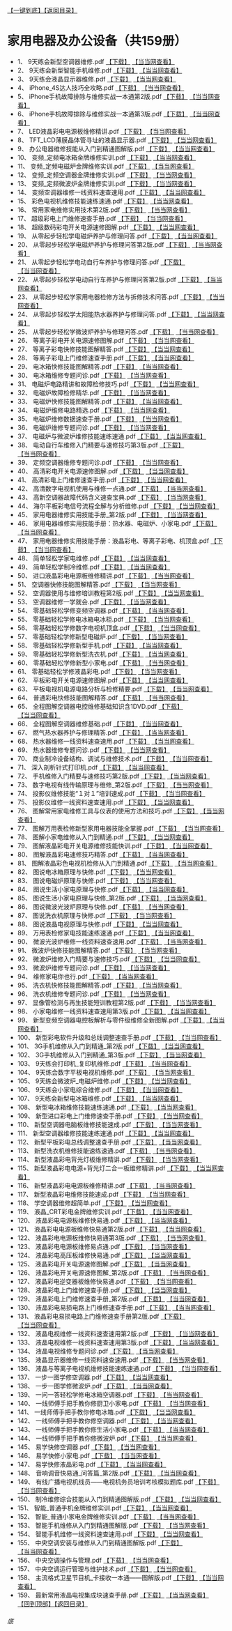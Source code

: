 [【一键到底】](#底)[【返回目录】](/README.md)
# 家用电器及办公设备（共159册）
*	1、	9天练会新型空调器维修.pdf	[【下载】](https://474b.com/file/25713053-437652981)	[【当当网查看】](http://search.dangdang.com/?key=%9天练会新型空调器维修%&act=input)
*	2、	9天练会新型智能手机维修.pdf	[【下载】](https://474b.com/file/25713053-437652148)	[【当当网查看】](http://search.dangdang.com/?key=%9天练会新型智能手机维修%&act=input)
*	3、	9天练会液晶显示器维修.pdf	[【下载】](https://474b.com/file/25713053-437651929)	[【当当网查看】](http://search.dangdang.com/?key=%9天练会液晶显示器维修%&act=input)
*	4、	iPhone_4S达人技巧全攻略.pdf	[【下载】](https://474b.com/file/25713053-437651828)	[【当当网查看】](http://search.dangdang.com/?key=%iPhone_4S达人技巧全攻略%&act=input)
*	5、	iPhone手机故障排除与维修实战一本通第2版.pdf	[【下载】](https://474b.com/file/25713053-437651810)	[【当当网查看】](http://search.dangdang.com/?key=%iPhone手机故障排除与维修实战一本通第2版%&act=input)
*	6、	iPhone手机故障排除与维修实战一本通第3版.pdf	[【下载】](https://474b.com/file/25713053-437651793)	[【当当网查看】](http://search.dangdang.com/?key=%iPhone手机故障排除与维修实战一本通第3版%&act=input)
*	7、	LED液晶彩电电源板维修精讲.pdf	[【下载】](https://474b.com/file/25713053-437651757)	[【当当网查看】](http://search.dangdang.com/?key=%LED液晶彩电电源板维修精讲%&act=input)
*	8、	TFT_LCD薄膜晶体管寻址的液晶显示器.pdf	[【下载】](https://474b.com/file/25713053-437651726)	[【当当网查看】](http://search.dangdang.com/?key=%TFT_LCD薄膜晶体管寻址的液晶显示器%&act=input)
*	9、	办公电器维修技能从入门到精通图解版.pdf	[【下载】](https://474b.com/file/25713053-437651717)	[【当当网查看】](http://search.dangdang.com/?key=%办公电器维修技能从入门到精通图解版%&act=input)
*	10、	变频_定频电冰箱金牌维修实训.pdf	[【下载】](https://474b.com/file/25713053-437651678)	[【当当网查看】](http://search.dangdang.com/?key=%变频_定频电冰箱金牌维修实训%&act=input)
*	11、	变频_定频电磁炉金牌维修实训.pdf	[【下载】](https://474b.com/file/25713053-437651659)	[【当当网查看】](http://search.dangdang.com/?key=%变频_定频电磁炉金牌维修实训%&act=input)
*	12、	变频_定频空调器金牌维修实训.pdf	[【下载】](https://474b.com/file/25713053-437651657)	[【当当网查看】](http://search.dangdang.com/?key=%变频_定频空调器金牌维修实训%&act=input)
*	13、	变频_定频微波炉金牌维修实训.pdf	[【下载】](https://474b.com/file/25713053-437651636)	[【当当网查看】](http://search.dangdang.com/?key=%变频_定频微波炉金牌维修实训%&act=input)
*	14、	变频空调器维修一线资料速查速用.pdf	[【下载】](https://474b.com/file/25713053-437651629)	[【当当网查看】](http://search.dangdang.com/?key=%变频空调器维修一线资料速查速用%&act=input)
*	15、	彩色电视机维修技能速练速通.pdf	[【下载】](https://474b.com/file/25713053-437651610)	[【当当网查看】](http://search.dangdang.com/?key=%彩色电视机维修技能速练速通%&act=input)
*	16、	常用家电维修实用技术第2版.pdf	[【下载】](https://474b.com/file/25713053-437651528)	[【当当网查看】](http://search.dangdang.com/?key=%常用家电维修实用技术第2版%&act=input)
*	17、	超级彩电上门维修速查手册.pdf	[【下载】](https://474b.com/file/25713053-437651519)	[【当当网查看】](http://search.dangdang.com/?key=%超级彩电上门维修速查手册%&act=input)
*	18、	超级数码彩电开关电源速修图解.pdf	[【下载】](https://474b.com/file/25713053-437651510)	[【当当网查看】](http://search.dangdang.com/?key=%超级数码彩电开关电源速修图解%&act=input)
*	19、	从零起步轻松学电磁炉养护与修理问答.pdf	[【下载】](https://474b.com/file/25713053-437651431)	[【当当网查看】](http://search.dangdang.com/?key=%从零起步轻松学电磁炉养护与修理问答%&act=input)
*	20、	从零起步轻松学电磁炉养护与修理问答第2版.pdf	[【下载】](https://474b.com/file/25713053-437651444)	[【当当网查看】](http://search.dangdang.com/?key=%从零起步轻松学电磁炉养护与修理问答第2版%&act=input)
*	21、	从零起步轻松学电动自行车养护与修理问答.pdf	[【下载】](https://474b.com/file/25713053-437651417)	[【当当网查看】](http://search.dangdang.com/?key=%从零起步轻松学电动自行车养护与修理问答%&act=input)
*	22、	从零起步轻松学电动自行车养护与修理问答第2版.pdf	[【下载】](https://474b.com/file/25713053-437651423)	[【当当网查看】](http://search.dangdang.com/?key=%从零起步轻松学电动自行车养护与修理问答第2版%&act=input)
*	23、	从零起步轻松学家用电器检修方法与拆修技术问答.pdf	[【下载】](https://474b.com/file/25713053-437651405)	[【当当网查看】](http://search.dangdang.com/?key=%从零起步轻松学家用电器检修方法与拆修技术问答%&act=input)
*	24、	从零起步轻松学太阳能热水器养护与修理问答.pdf	[【下载】](https://474b.com/file/25713053-437651398)	[【当当网查看】](http://search.dangdang.com/?key=%从零起步轻松学太阳能热水器养护与修理问答%&act=input)
*	25、	从零起步轻松学微波炉养护与修理问答.pdf	[【下载】](https://474b.com/file/25713053-437651373)	[【当当网查看】](http://search.dangdang.com/?key=%从零起步轻松学微波炉养护与修理问答%&act=input)
*	26、	等离子彩电开关电源速修图解.pdf	[【下载】](https://474b.com/file/25713053-437651366)	[【当当网查看】](http://search.dangdang.com/?key=%等离子彩电开关电源速修图解%&act=input)
*	27、	等离子彩电快修技能图解精答.pdf	[【下载】](https://474b.com/file/25713053-437651340)	[【当当网查看】](http://search.dangdang.com/?key=%等离子彩电快修技能图解精答%&act=input)
*	28、	等离子彩电上门维修速查手册.pdf	[【下载】](https://474b.com/file/25713053-437651321)	[【当当网查看】](http://search.dangdang.com/?key=%等离子彩电上门维修速查手册%&act=input)
*	29、	电冰箱快修技能图解精答.pdf	[【下载】](https://474b.com/file/25713053-437651316)	[【当当网查看】](http://search.dangdang.com/?key=%电冰箱快修技能图解精答%&act=input)
*	30、	电冰箱维修专题问诊.pdf	[【下载】](https://474b.com/file/25713053-437651311)	[【当当网查看】](http://search.dangdang.com/?key=%电冰箱维修专题问诊%&act=input)
*	31、	电磁炉电路精讲和故障检修技巧.pdf	[【下载】](https://474b.com/file/25713053-437651283)	[【当当网查看】](http://search.dangdang.com/?key=%电磁炉电路精讲和故障检修技巧%&act=input)
*	32、	电磁炉故障检修精华.pdf	[【下载】](https://474b.com/file/25713053-437651280)	[【当当网查看】](http://search.dangdang.com/?key=%电磁炉故障检修精华%&act=input)
*	33、	电磁炉快修技能图解精答.pdf	[【下载】](https://474b.com/file/25713053-437651268)	[【当当网查看】](http://search.dangdang.com/?key=%电磁炉快修技能图解精答%&act=input)
*	34、	电磁炉维修电路精选.pdf	[【下载】](https://474b.com/file/25713053-437651249)	[【当当网查看】](http://search.dangdang.com/?key=%电磁炉维修电路精选%&act=input)
*	35、	电磁炉维修数据速查手册.pdf	[【下载】](https://474b.com/file/25713053-437651243)	[【当当网查看】](http://search.dangdang.com/?key=%电磁炉维修数据速查手册%&act=input)
*	36、	电磁炉维修专题问诊.pdf	[【下载】](https://474b.com/file/25713053-437651236)	[【当当网查看】](http://search.dangdang.com/?key=%电磁炉维修专题问诊%&act=input)
*	37、	电磁炉与微波炉维修技能速练速通.pdf	[【下载】](https://474b.com/file/25713053-437651221)	[【当当网查看】](http://search.dangdang.com/?key=%电磁炉与微波炉维修技能速练速通%&act=input)
*	38、	电动自行车维修入门精要与速修技巧第3版.pdf	[【下载】](https://474b.com/file/25713053-437651167)	[【当当网查看】](http://search.dangdang.com/?key=%电动自行车维修入门精要与速修技巧第3版%&act=input)
*	39、	定频空调器维修专题问诊.pdf	[【下载】](https://474b.com/file/25713053-437651151)	[【当当网查看】](http://search.dangdang.com/?key=%定频空调器维修专题问诊%&act=input)
*	40、	高清彩电开关电源速修图解.pdf	[【下载】](https://474b.com/file/25713053-437651140)	[【当当网查看】](http://search.dangdang.com/?key=%高清彩电开关电源速修图解%&act=input)
*	41、	高清彩电上门维修速查手册.pdf	[【下载】](https://474b.com/file/25713053-437651131)	[【当当网查看】](http://search.dangdang.com/?key=%高清彩电上门维修速查手册%&act=input)
*	42、	高清数字电视机使用与维修一点通.pdf	[【下载】](https://474b.com/file/25713053-437651121)	[【当当网查看】](http://search.dangdang.com/?key=%高清数字电视机使用与维修一点通%&act=input)
*	43、	高新空调器故障代码含义速查宝典.pdf	[【下载】](https://474b.com/file/25713053-437651105)	[【当当网查看】](http://search.dangdang.com/?key=%高新空调器故障代码含义速查宝典%&act=input)
*	44、	海尔平板彩电信号流程全解与分析维修.pdf	[【下载】](https://474b.com/file/25713053-437651102)	[【当当网查看】](http://search.dangdang.com/?key=%海尔平板彩电信号流程全解与分析维修%&act=input)
*	45、	家用电器维修实用技能手册_第2版.pdf	[【下载】](https://474b.com/file/25713053-437650997)	[【当当网查看】](http://search.dangdang.com/?key=%家用电器维修实用技能手册_第2版%&act=input)
*	46、	家用电器维修实用技能手册：热水器、电磁炉、小家电.pdf	[【下载】](https://474b.com/file/25713053-437651090)	[【当当网查看】](http://search.dangdang.com/?key=%家用电器维修实用技能手册：热水器、电磁炉、小家电%&act=input)
*	47、	家用电器维修实用技能手册：液晶彩电、等离子彩电、机顶盒.pdf	[【下载】](https://474b.com/file/25713053-437651042)	[【当当网查看】](http://search.dangdang.com/?key=%家用电器维修实用技能手册：液晶彩电、等离子彩电、机顶盒%&act=input)
*	48、	简单轻松学家电维修.pdf	[【下载】](https://474b.com/file/25713053-437650957)	[【当当网查看】](http://search.dangdang.com/?key=%简单轻松学家电维修%&act=input)
*	49、	简单轻松学制冷维修.pdf	[【下载】](https://474b.com/file/25713053-437650865)	[【当当网查看】](http://search.dangdang.com/?key=%简单轻松学制冷维修%&act=input)
*	50、	进口液晶彩电电源板维修精讲.pdf	[【下载】](https://474b.com/file/25713053-437650782)	[【当当网查看】](http://search.dangdang.com/?key=%进口液晶彩电电源板维修精讲%&act=input)
*	51、	空调器快修技能图解精答.pdf	[【下载】](https://474b.com/file/25713053-437650731)	[【当当网查看】](http://search.dangdang.com/?key=%空调器快修技能图解精答%&act=input)
*	52、	空调器使用与维修培训教程第2版.pdf	[【下载】](https://474b.com/file/25713053-437650703)	[【当当网查看】](http://search.dangdang.com/?key=%空调器使用与维修培训教程第2版%&act=input)
*	53、	空调器维修一学就会.pdf	[【下载】](https://474b.com/file/25713053-437650697)	[【当当网查看】](http://search.dangdang.com/?key=%空调器维修一学就会%&act=input)
*	54、	零基础轻松学修变频空调器.pdf	[【下载】](https://474b.com/file/25713053-437650618)	[【当当网查看】](http://search.dangdang.com/?key=%零基础轻松学修变频空调器%&act=input)
*	55、	零基础轻松学修电冰箱电冰柜.pdf	[【下载】](https://474b.com/file/25713053-437650595)	[【当当网查看】](http://search.dangdang.com/?key=%零基础轻松学修电冰箱电冰柜%&act=input)
*	56、	零基础轻松学修数字电视机顶盒.pdf	[【下载】](https://474b.com/file/25713053-437650590)	[【当当网查看】](http://search.dangdang.com/?key=%零基础轻松学修数字电视机顶盒%&act=input)
*	57、	零基础轻松学修新型电磁炉.pdf	[【下载】](https://474b.com/file/25713053-437650529)	[【当当网查看】](http://search.dangdang.com/?key=%零基础轻松学修新型电磁炉%&act=input)
*	58、	零基础轻松学修新型手机.pdf	[【下载】](https://474b.com/file/25713053-437650522)	[【当当网查看】](http://search.dangdang.com/?key=%零基础轻松学修新型手机%&act=input)
*	59、	零基础轻松学修新型洗衣机.pdf	[【下载】](https://474b.com/file/25713053-437650500)	[【当当网查看】](http://search.dangdang.com/?key=%零基础轻松学修新型洗衣机%&act=input)
*	60、	零基础轻松学修新型小家电.pdf	[【下载】](https://474b.com/file/25713053-437650484)	[【当当网查看】](http://search.dangdang.com/?key=%零基础轻松学修新型小家电%&act=input)
*	61、	零基础轻松学修液晶彩电.pdf	[【下载】](https://474b.com/file/25713053-437650463)	[【当当网查看】](http://search.dangdang.com/?key=%零基础轻松学修液晶彩电%&act=input)
*	62、	平板彩电开关电源速修图解.pdf	[【下载】](https://474b.com/file/25713053-437650429)	[【当当网查看】](http://search.dangdang.com/?key=%平板彩电开关电源速修图解%&act=input)
*	63、	平板电视机电源电路分析与检修精要.pdf	[【下载】](https://474b.com/file/25713053-437650402)	[【当当网查看】](http://search.dangdang.com/?key=%平板电视机电源电路分析与检修精要%&act=input)
*	64、	普通彩电快修技能图解精答.pdf	[【下载】](https://474b.com/file/25713053-437650384)	[【当当网查看】](http://search.dangdang.com/?key=%普通彩电快修技能图解精答%&act=input)
*	65、	全程图解空调器电控维修基础知识含1DVD.pdf	[【下载】](https://474b.com/file/25713053-437650337)	[【当当网查看】](http://search.dangdang.com/?key=%全程图解空调器电控维修基础知识含1DVD%&act=input)
*	66、	全程图解空调器维修基础.pdf	[【下载】](https://474b.com/file/25713053-437650065)	[【当当网查看】](http://search.dangdang.com/?key=%全程图解空调器维修基础%&act=input)
*	67、	燃气热水器养护与修理精答.pdf	[【下载】](https://474b.com/file/25713053-437649672)	[【当当网查看】](http://search.dangdang.com/?key=%燃气热水器养护与修理精答%&act=input)
*	68、	热水器维修一线资料速查速用.pdf	[【下载】](https://474b.com/file/25713053-437649662)	[【当当网查看】](http://search.dangdang.com/?key=%热水器维修一线资料速查速用%&act=input)
*	69、	热水器维修专题问诊.pdf	[【下载】](https://474b.com/file/25713053-437649640)	[【当当网查看】](http://search.dangdang.com/?key=%热水器维修专题问诊%&act=input)
*	70、	商业制冷设备结构、调试与维修技术.pdf	[【下载】](https://474b.com/file/25713053-437649609)	[【当当网查看】](http://search.dangdang.com/?key=%商业制冷设备结构、调试与维修技术%&act=input)
*	71、	深入剖析针式打印机.pdf	[【下载】](https://474b.com/file/25713053-437649599)	[【当当网查看】](http://search.dangdang.com/?key=%深入剖析针式打印机%&act=input)
*	72、	手机维修入门精要与速修技巧第2版.pdf	[【下载】](https://474b.com/file/25713053-437649577)	[【当当网查看】](http://search.dangdang.com/?key=%手机维修入门精要与速修技巧第2版%&act=input)
*	73、	数字电视有线传输原理与维修_第2版.pdf	[【下载】](https://474b.com/file/25713053-437649559)	[【当当网查看】](http://search.dangdang.com/?key=%数字电视有线传输原理与维修_第2版%&act=input)
*	74、	投影仪维修技能“１对１”培训速成.pdf	[【下载】](https://474b.com/file/25713053-437649544)	[【当当网查看】](http://search.dangdang.com/?key=%投影仪维修技能“１对１”培训速成%&act=input)
*	75、	投影仪维修一线资料速查速用.pdf	[【下载】](https://474b.com/file/25713053-437649441)	[【当当网查看】](http://search.dangdang.com/?key=%投影仪维修一线资料速查速用%&act=input)
*	76、	图解常用家电维修工具与仪表的使用方法和技巧.pdf	[【下载】](https://474b.com/file/25713053-437649422)	[【当当网查看】](http://search.dangdang.com/?key=%图解常用家电维修工具与仪表的使用方法和技巧%&act=input)
*	77、	图解万用表检修新型家用电器技能全掌握.pdf	[【下载】](https://474b.com/file/25713053-437648821)	[【当当网查看】](http://search.dangdang.com/?key=%图解万用表检修新型家用电器技能全掌握%&act=input)
*	78、	图解小家电维修从入门到精通.pdf	[【下载】](https://474b.com/file/25713053-437648752)	[【当当网查看】](http://search.dangdang.com/?key=%图解小家电维修从入门到精通%&act=input)
*	79、	图解液晶彩电开关电源维修技能快训.pdf	[【下载】](https://474b.com/file/25713053-437648708)	[【当当网查看】](http://search.dangdang.com/?key=%图解液晶彩电开关电源维修技能快训%&act=input)
*	80、	图解液晶彩电速修技巧精答.pdf	[【下载】](https://474b.com/file/25713053-437648596)	[【当当网查看】](http://search.dangdang.com/?key=%图解液晶彩电速修技巧精答%&act=input)
*	81、	图解液晶彩色电视机检修从入门到精通.pdf	[【下载】](https://474b.com/file/25713053-437648532)	[【当当网查看】](http://search.dangdang.com/?key=%图解液晶彩色电视机检修从入门到精通%&act=input)
*	82、	图说电冰箱原理与快修.pdf	[【下载】](https://474b.com/file/25713053-437648301)	[【当当网查看】](http://search.dangdang.com/?key=%图说电冰箱原理与快修%&act=input)
*	83、	图说电磁炉原理与快修.pdf	[【下载】](https://474b.com/file/25713053-437648272)	[【当当网查看】](http://search.dangdang.com/?key=%图说电磁炉原理与快修%&act=input)
*	84、	图说生活小家电原理与快修.pdf	[【下载】](https://474b.com/file/25713053-437648217)	[【当当网查看】](http://search.dangdang.com/?key=%图说生活小家电原理与快修%&act=input)
*	85、	图说生活小家电原理与快修_第2版.pdf	[【下载】](https://474b.com/file/25713053-437648211)	[【当当网查看】](http://search.dangdang.com/?key=%图说生活小家电原理与快修_第2版%&act=input)
*	86、	图说微波光波炉原理与快修.pdf	[【下载】](https://474b.com/file/25713053-437648188)	[【当当网查看】](http://search.dangdang.com/?key=%图说微波光波炉原理与快修%&act=input)
*	87、	图说洗衣机原理与快修.pdf	[【下载】](https://474b.com/file/25713053-437648150)	[【当当网查看】](http://search.dangdang.com/?key=%图说洗衣机原理与快修%&act=input)
*	88、	图说液晶电视原理与快修.pdf	[【下载】](https://474b.com/file/25713053-437648137)	[【当当网查看】](http://search.dangdang.com/?key=%图说液晶电视原理与快修%&act=input)
*	89、	万用表检修家电技能速练速通.pdf	[【下载】](https://474b.com/file/25713053-437648069)	[【当当网查看】](http://search.dangdang.com/?key=%万用表检修家电技能速练速通%&act=input)
*	90、	微波光波炉维修一线资料速查速用.pdf	[【下载】](https://474b.com/file/25713053-437647687)	[【当当网查看】](http://search.dangdang.com/?key=%微波光波炉维修一线资料速查速用%&act=input)
*	91、	微波炉快修技能图解精答.pdf	[【下载】](https://474b.com/file/25713053-437647662)	[【当当网查看】](http://search.dangdang.com/?key=%微波炉快修技能图解精答%&act=input)
*	92、	微波炉维修入门精要与速修技巧.pdf	[【下载】](https://474b.com/file/25713053-437647587)	[【当当网查看】](http://search.dangdang.com/?key=%微波炉维修入门精要与速修技巧%&act=input)
*	93、	微波炉维修专题问诊.pdf	[【下载】](https://474b.com/file/25713053-437647571)	[【当当网查看】](http://search.dangdang.com/?key=%微波炉维修专题问诊%&act=input)
*	94、	维修家电你也行.pdf	[【下载】](https://474b.com/file/25713053-437647545)	[【当当网查看】](http://search.dangdang.com/?key=%维修家电你也行%&act=input)
*	95、	洗衣机快修技能图解精答.pdf	[【下载】](https://474b.com/file/25713053-437647402)	[【当当网查看】](http://search.dangdang.com/?key=%洗衣机快修技能图解精答%&act=input)
*	96、	洗衣机维修专题问诊.pdf	[【下载】](https://474b.com/file/25713053-437647348)	[【当当网查看】](http://search.dangdang.com/?key=%洗衣机维修专题问诊%&act=input)
*	97、	显像管检测与再生技能短训教程第2版.pdf	[【下载】](https://474b.com/file/25713053-437647258)	[【当当网查看】](http://search.dangdang.com/?key=%显像管检测与再生技能短训教程第2版%&act=input)
*	98、	小家电维修一线资料速查速用第3版.pdf	[【下载】](https://474b.com/file/25713053-437647200)	[【当当网查看】](http://search.dangdang.com/?key=%小家电维修一线资料速查速用第3版%&act=input)
*	99、	新型变频空调器电控板解析与零件级维修全新图解.pdf	[【下载】](https://474b.com/file/25713053-437647185)	[【当当网查看】](http://search.dangdang.com/?key=%新型变频空调器电控板解析与零件级维修全新图解%&act=input)
*	100、	新型彩电软件升级和总线调整速查手册.pdf	[【下载】](https://474b.com/file/25713053-437647147)	[【当当网查看】](http://search.dangdang.com/?key=%新型彩电软件升级和总线调整速查手册%&act=input)
*	101、	3G手机维修从入门到精通_第2版.pdf	[【下载】](https://474b.com/file/25713053-437639673)	[【当当网查看】](http://search.dangdang.com/?key=%3G手机维修从入门到精通_第2版%&act=input)
*	102、	3G手机维修从入门到精通_第3版.pdf	[【下载】](https://474b.com/file/25713053-437639577)	[【当当网查看】](http://search.dangdang.com/?key=%3G手机维修从入门到精通_第3版%&act=input)
*	103、	9天练会打印机_复印机维修.pdf	[【下载】](https://474b.com/file/25713053-437639214)	[【当当网查看】](http://search.dangdang.com/?key=%9天练会打印机_复印机维修%&act=input)
*	104、	9天练会数字平板电视机维修.pdf	[【下载】](https://474b.com/file/25713053-437635506)	[【当当网查看】](http://search.dangdang.com/?key=%9天练会数字平板电视机维修%&act=input)
*	105、	9天练会微波炉_电磁炉维修.pdf	[【下载】](https://474b.com/file/25713053-437634802)	[【当当网查看】](http://search.dangdang.com/?key=%9天练会微波炉_电磁炉维修%&act=input)
*	106、	9天练会小家电综合维修.pdf	[【下载】](https://474b.com/file/25713053-437633550)	[【当当网查看】](http://search.dangdang.com/?key=%9天练会小家电综合维修%&act=input)
*	107、	9天练会新型电冰箱维修.pdf	[【下载】](https://474b.com/file/25713053-437630863)	[【当当网查看】](http://search.dangdang.com/?key=%9天练会新型电冰箱维修%&act=input)
*	108、	新型电冰箱维修技能速练速通.pdf	[【下载】](https://474b.com/file/25713053-437646995)	[【当当网查看】](http://search.dangdang.com/?key=%新型电冰箱维修技能速练速通%&act=input)
*	109、	新型进口彩电上门维修速查手册.pdf	[【下载】](https://474b.com/file/25713053-437646808)	[【当当网查看】](http://search.dangdang.com/?key=%新型进口彩电上门维修速查手册%&act=input)
*	110、	新型空调器电脑板维修技能速成.pdf	[【下载】](https://474b.com/file/25713053-437646794)	[【当当网查看】](http://search.dangdang.com/?key=%新型空调器电脑板维修技能速成%&act=input)
*	111、	新型空调器维修技能速练速通.pdf	[【下载】](https://474b.com/file/25713053-437646769)	[【当当网查看】](http://search.dangdang.com/?key=%新型空调器维修技能速练速通%&act=input)
*	112、	新型平板彩电总线调整速查手册.pdf	[【下载】](https://474b.com/file/25713053-437646501)	[【当当网查看】](http://search.dangdang.com/?key=%新型平板彩电总线调整速查手册%&act=input)
*	113、	新型洗衣机维修技能速练速通.pdf	[【下载】](https://474b.com/file/25713053-437646478)	[【当当网查看】](http://search.dangdang.com/?key=%新型洗衣机维修技能速练速通%&act=input)
*	114、	新型液晶彩电背光灯板维修精讲.pdf	[【下载】](https://474b.com/file/25713053-437646208)	[【当当网查看】](http://search.dangdang.com/?key=%新型液晶彩电背光灯板维修精讲%&act=input)
*	115、	新型液晶彩电电源+背光灯二合一板维修精讲.pdf	[【下载】](https://474b.com/file/25713053-437646160)	[【当当网查看】](http://search.dangdang.com/?key=%新型液晶彩电电源+背光灯二合一板维修精讲%&act=input)
*	116、	新型液晶彩电电源板维修精讲.pdf	[【下载】](https://474b.com/file/25713053-437646103)	[【当当网查看】](http://search.dangdang.com/?key=%新型液晶彩电电源板维修精讲%&act=input)
*	117、	新型液晶彩电维修技能速成.pdf	[【下载】](https://474b.com/file/25713053-437646052)	[【当当网查看】](http://search.dangdang.com/?key=%新型液晶彩电维修技能速成%&act=input)
*	118、	学空调器维修超简单.pdf	[【下载】](https://474b.com/file/25713053-437645710)	[【当当网查看】](http://search.dangdang.com/?key=%学空调器维修超简单%&act=input)
*	119、	液晶_CRT彩电金牌维修实训.pdf	[【下载】](https://474b.com/file/25713053-437644729)	[【当当网查看】](http://search.dangdang.com/?key=%液晶_CRT彩电金牌维修实训%&act=input)
*	120、	液晶彩电电源板维修快易通.pdf	[【下载】](https://474b.com/file/25713053-437644333)	[【当当网查看】](http://search.dangdang.com/?key=%液晶彩电电源板维修快易通%&act=input)
*	121、	液晶彩电电源板维修快易通第2版.pdf	[【下载】](https://474b.com/file/25713053-437644533)	[【当当网查看】](http://search.dangdang.com/?key=%液晶彩电电源板维修快易通第2版%&act=input)
*	122、	液晶彩电电源板维修快易通第3版.pdf	[【下载】](https://474b.com/file/25713053-437644391)	[【当当网查看】](http://search.dangdang.com/?key=%液晶彩电电源板维修快易通第3版%&act=input)
*	123、	液晶彩电电源板维修易点通.pdf	[【下载】](https://474b.com/file/25713053-437644301)	[【当当网查看】](http://search.dangdang.com/?key=%液晶彩电电源板维修易点通%&act=input)
*	124、	液晶彩电高压板维修快易通.pdf	[【下载】](https://474b.com/file/25713053-437644194)	[【当当网查看】](http://search.dangdang.com/?key=%液晶彩电高压板维修快易通%&act=input)
*	125、	液晶彩电开关电源速修图解.pdf	[【下载】](https://474b.com/file/25713053-437644169)	[【当当网查看】](http://search.dangdang.com/?key=%液晶彩电开关电源速修图解%&act=input)
*	126、	液晶彩电开关电源速修图解_第2版.pdf	[【下载】](https://474b.com/file/25713053-437644160)	[【当当网查看】](http://search.dangdang.com/?key=%液晶彩电开关电源速修图解_第2版%&act=input)
*	127、	液晶彩电逆变器板维修快易通.pdf	[【下载】](https://474b.com/file/25713053-437644094)	[【当当网查看】](http://search.dangdang.com/?key=%液晶彩电逆变器板维修快易通%&act=input)
*	128、	液晶彩电上门维修速查手册.pdf	[【下载】](https://474b.com/file/25713053-437644087)	[【当当网查看】](http://search.dangdang.com/?key=%液晶彩电上门维修速查手册%&act=input)
*	129、	液晶彩电上门维修速查手册_第2版.pdf	[【下载】](https://474b.com/file/25713053-437644084)	[【当当网查看】](http://search.dangdang.com/?key=%液晶彩电上门维修速查手册_第2版%&act=input)
*	130、	液晶彩电易损电路上门维修速查手册.pdf	[【下载】](https://474b.com/file/25713053-437644071)	[【当当网查看】](http://search.dangdang.com/?key=%液晶彩电易损电路上门维修速查手册%&act=input)
*	131、	液晶彩电易损电路上门维修速查手册第2版.pdf	[【下载】](https://474b.com/file/25713053-437644082)	[【当当网查看】](http://search.dangdang.com/?key=%液晶彩电易损电路上门维修速查手册第2版%&act=input)
*	132、	液晶电视维修一线资料速查速用第2版.pdf	[【下载】](https://474b.com/file/25713053-437644051)	[【当当网查看】](http://search.dangdang.com/?key=%液晶电视维修一线资料速查速用第2版%&act=input)
*	133、	液晶电视维修一线资料速查速用第3版.pdf	[【下载】](https://474b.com/file/25713053-437644004)	[【当当网查看】](http://search.dangdang.com/?key=%液晶电视维修一线资料速查速用第3版%&act=input)
*	134、	液晶电视维修专题问诊.pdf	[【下载】](https://474b.com/file/25713053-437643977)	[【当当网查看】](http://search.dangdang.com/?key=%液晶电视维修专题问诊%&act=input)
*	135、	液晶显示器维修一线资料速查速用.pdf	[【下载】](https://474b.com/file/25713053-437643970)	[【当当网查看】](http://search.dangdang.com/?key=%液晶显示器维修一线资料速查速用%&act=input)
*	136、	液晶与等离子电视机维修技能速练速通.pdf	[【下载】](https://474b.com/file/25713053-437643964)	[【当当网查看】](http://search.dangdang.com/?key=%液晶与等离子电视机维修技能速练速通%&act=input)
*	137、	一步一图学修空调器.pdf	[【下载】](https://474b.com/file/25713053-437643865)	[【当当网查看】](http://search.dangdang.com/?key=%一步一图学修空调器%&act=input)
*	138、	一步一图学修微波炉.pdf	[【下载】](https://474b.com/file/25713053-437643787)	[【当当网查看】](http://search.dangdang.com/?key=%一步一图学修微波炉%&act=input)
*	139、	一问一答轻松学修电冰箱空调器.pdf	[【下载】](https://474b.com/file/25713053-437643352)	[【当当网查看】](http://search.dangdang.com/?key=%一问一答轻松学修电冰箱空调器%&act=input)
*	140、	一线师傅手把手教你修厨卫小家电.pdf	[【下载】](https://474b.com/file/25713053-437643250)	[【当当网查看】](http://search.dangdang.com/?key=%一线师傅手把手教你修厨卫小家电%&act=input)
*	141、	一线师傅手把手教你修电冰箱.pdf	[【下载】](https://474b.com/file/25713053-437643208)	[【当当网查看】](http://search.dangdang.com/?key=%一线师傅手把手教你修电冰箱%&act=input)
*	142、	一线师傅手把手教你修空调器.pdf	[【下载】](https://474b.com/file/25713053-437643168)	[【当当网查看】](http://search.dangdang.com/?key=%一线师傅手把手教你修空调器%&act=input)
*	143、	一线师傅手把手教你修生活小家电.pdf	[【下载】](https://474b.com/file/25713053-437643105)	[【当当网查看】](http://search.dangdang.com/?key=%一线师傅手把手教你修生活小家电%&act=input)
*	144、	一线师傅手把手教你修微波炉.pdf	[【下载】](https://474b.com/file/25713053-437642313)	[【当当网查看】](http://search.dangdang.com/?key=%一线师傅手把手教你修微波炉%&act=input)
*	145、	易学快修空调器.pdf	[【下载】](https://474b.com/file/25713053-437642254)	[【当当网查看】](http://search.dangdang.com/?key=%易学快修空调器%&act=input)
*	146、	易学快修小家电.pdf	[【下载】](https://474b.com/file/25713053-437641907)	[【当当网查看】](http://search.dangdang.com/?key=%易学快修小家电%&act=input)
*	147、	易学快修液晶彩电.pdf	[【下载】](https://474b.com/file/25713053-437641617)	[【当当网查看】](http://search.dangdang.com/?key=%易学快修液晶彩电%&act=input)
*	148、	音响调音快易通_问答篇_第2版.pdf	[【下载】](https://474b.com/file/25713053-437641146)	[【当当网查看】](http://search.dangdang.com/?key=%音响调音快易通_问答篇_第2版%&act=input)
*	149、	有线广播电视机线员——电视机务员培训考核模拟题库.pdf	[【下载】](https://474b.com/file/25713053-437641130)	[【当当网查看】](http://search.dangdang.com/?key=%有线广播电视机线员——电视机务员培训考核模拟题库%&act=input)
*	150、	制冷维修综合技能从入门到精通图解版.pdf	[【下载】](https://474b.com/file/25713053-437641123)	[【当当网查看】](http://search.dangdang.com/?key=%制冷维修综合技能从入门到精通图解版%&act=input)
*	151、	智能_普通手机金牌维修实训.pdf	[【下载】](https://474b.com/file/25713053-437640790)	[【当当网查看】](http://search.dangdang.com/?key=%智能_普通手机金牌维修实训%&act=input)
*	152、	智能_普通小家电金牌维修实训.pdf	[【下载】](https://474b.com/file/25713053-437640700)	[【当当网查看】](http://search.dangdang.com/?key=%智能_普通小家电金牌维修实训%&act=input)
*	153、	智能手机维修从入门到精通图解版.pdf	[【下载】](https://474b.com/file/25713053-437640684)	[【当当网查看】](http://search.dangdang.com/?key=%智能手机维修从入门到精通图解版%&act=input)
*	154、	智能手机维修一线资料速查速用.pdf	[【下载】](https://474b.com/file/25713053-437640501)	[【当当网查看】](http://search.dangdang.com/?key=%智能手机维修一线资料速查速用%&act=input)
*	155、	中央空调安装与维修从入门到精通图解版.pdf	[【下载】](https://474b.com/file/25713053-437640390)	[【当当网查看】](http://search.dangdang.com/?key=%中央空调安装与维修从入门到精通图解版%&act=input)
*	156、	中央空调操作与管理.pdf	[【下载】](https://474b.com/file/25713053-437640240)	[【当当网查看】](http://search.dangdang.com/?key=%中央空调操作与管理%&act=input)
*	157、	中央空调运行管理与维护技术.pdf	[【下载】](https://474b.com/file/25713053-437640226)	[【当当网查看】](http://search.dangdang.com/?key=%中央空调运行管理与维护技术%&act=input)
*	158、	主流格式卫星节目机_卡接收一本通——图解版.pdf	[【下载】](https://474b.com/file/25713053-437640220)	[【当当网查看】](http://search.dangdang.com/?key=%主流格式卫星节目机_卡接收一本通——图解版%&act=input)
*	159、	最新常用液晶电视集成块速查手册.pdf	[【下载】](https://474b.com/file/25713053-437639691)	[【当当网查看】](http://search.dangdang.com/?key=%最新常用液晶电视集成块速查手册%&act=input)
<br>[【回到顶部】](#readme)[【返回目录】](/README.md)
###### 底
